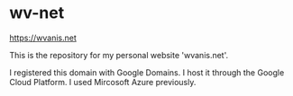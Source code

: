 # wv-net
https://wvanis.net

This is the repository for my personal website 'wvanis.net'.

I registered this domain with Google Domains.
I host it through the Google Cloud Platform. I used Mircosoft Azure previously.
